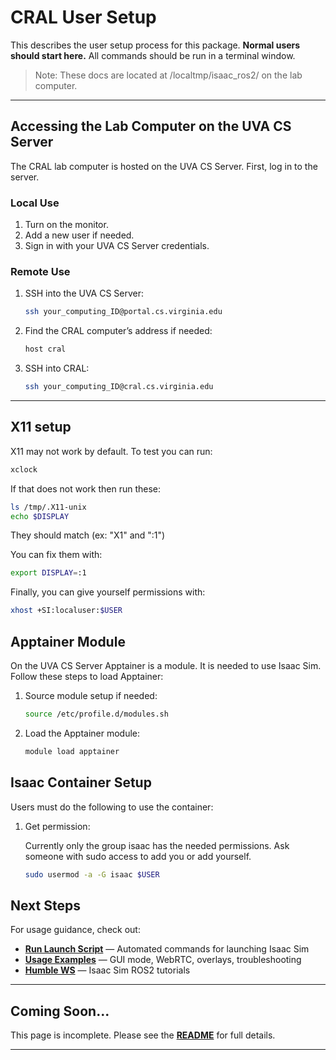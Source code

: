 # CRAL User Setup

This describes the user setup process for this package. **Normal users should start here.** All commands should be run in a terminal window.

> Note: These docs are located at /localtmp/isaac_ros2/ on the lab computer.

---

## Accessing the Lab Computer on the UVA CS Server

The CRAL lab computer is hosted on the UVA CS Server. First, log in to the server.

### Local Use

1. Turn on the monitor.
2. Add a new user if needed.
3. Sign in with your UVA CS Server credentials.

### Remote Use

1. SSH into the UVA CS Server:

   ```bash
   ssh your_computing_ID@portal.cs.virginia.edu
   ```

2. Find the CRAL computer’s address if needed:

   ```bash
   host cral
   ```

3. SSH into CRAL:

   ```bash
   ssh your_computing_ID@cral.cs.virginia.edu
   ```

---

## X11 setup
X11 may not work by default. To test you can run:
```bash
xclock
```

If that does not work then run these:
```bash
ls /tmp/.X11-unix
echo $DISPLAY
```
They should match (ex: "X1" and ":1")

You can fix them with:
```bash
export DISPLAY=:1
```

Finally, you can give yourself permissions with:
```bash
xhost +SI:localuser:$USER
```

## Apptainer Module
On the UVA CS Server Apptainer is a module. It is needed to use Isaac Sim. Follow these steps to load Apptainer:
1. Source module setup if needed:

   ```bash
   source /etc/profile.d/modules.sh
   ```

2. Load the Apptainer module:

   ```bash
   module load apptainer
   ```

## Isaac Container Setup
Users must do the following to use the container:
1. Get permission:
    
    Currently only the group isaac has the needed permissions. Ask someone with sudo access to add you or add yourself. 
    ```bash
    sudo usermod -a -G isaac $USER
    ```

## Next Steps

For usage guidance, check out:

* **[Run Launch Script](/docs/script_docs/isaac_container.md)** — Automated commands for launching Isaac Sim
* **[Usage Examples](/docs/usage.md)** — GUI mode, WebRTC, overlays, troubleshooting
* **[Humble WS](/docs/Isaac_Sim_humble_ws.md)** — Isaac Sim ROS2 tutorials

---

## Coming Soon...

This page is incomplete. Please see the **[README](/README.md)** for full details.

---
